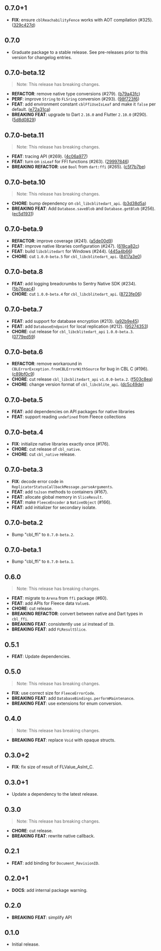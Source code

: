 ## 0.7.0+1

 - **FIX**: ensure `cblReachabilityFence` works with AOT compilation (#325). ([329c427d](https://github.com/cbl-dart/cbl-dart/commit/329c427d248bab5843dc2f303ecaa6b9c9272f13))

## 0.7.0

 - Graduate package to a stable release. See pre-releases prior to this version for changelog entries.

## 0.7.0-beta.12

> Note: This release has breaking changes.

 - **REFACTOR**: remove native type conversions   (#279). ([b79a43fc](https://github.com/cbl-dart/cbl-dart/commit/b79a43fc2df737fb1a16c8903322ed85db995072))
 - **PERF**: improve `String` to `FLSring` conversion (#293). ([98f723f6](https://github.com/cbl-dart/cbl-dart/commit/98f723f6c5b03af441faa9b331541da53766595e))
 - **FEAT**: add environment constant `cblFfiUseIsLeaf` and make it `false` per default. ([e72a31ca](https://github.com/cbl-dart/cbl-dart/commit/e72a31ca72f141d1c6f2a408d7d6d072f8e08566))
 - **BREAKING** **FEAT**: upgrade to Dart `2.16.0` and Flutter `2.10.0` (#290). ([5d8d0829](https://github.com/cbl-dart/cbl-dart/commit/5d8d082967f8a13b47df788fda42bd0ef54d6def))

## 0.7.0-beta.11

> Note: This release has breaking changes.

 - **FEAT**: tracing API (#269). ([4c06a977](https://github.com/cbl-dart/cbl-dart/commit/4c06a9772b6026b9e03327e18bb0957a53d28524))
 - **FEAT**: turn on `isLeaf` for FFI functions (#263). ([29997846](https://github.com/cbl-dart/cbl-dart/commit/29997846a9e9f805c3328b4ec5de7f7a6607ec74))
 - **BREAKING** **REFACTOR**: use `Bool` from `dart:ffi` (#265). ([c5f7b7be](https://github.com/cbl-dart/cbl-dart/commit/c5f7b7bea582d60958e83651457e957ee5c8d26c))

## 0.7.0-beta.10

> Note: This release has breaking changes.

 - **CHORE**: bump dependency on `cbl_libcblitedart_api`. ([b3d38d5a](https://github.com/cbl-dart/cbl-dart/commit/b3d38d5afd1ad182ddc6d2152e420becbd626a7d))
 - **BREAKING** **FEAT**: Add `Database.saveBlob` and `Database.getBlob` (#256). ([ec5d1931](https://github.com/cbl-dart/cbl-dart/commit/ec5d1931a65e5dc569c9e5f8da26a5235afdd4f8))

## 0.7.0-beta.9

 - **REFACTOR**: improve coverage (#241). ([a5de00d9](https://github.com/cbl-dart/cbl-dart/commit/a5de00d97ff3b93baab9e373bd70a007bb11dd3e))
 - **FEAT**: improve native libraries configuration (#247). ([619ca82c](https://github.com/cbl-dart/cbl-dart/commit/619ca82cd8a239dbd90bb37dd00802d0ed53ade0))
 - **FEAT**: build `libcblitedart` for Windows (#244). ([445a4b66](https://github.com/cbl-dart/cbl-dart/commit/445a4b661d85f98155c9609cd69eb82a0f4b46c2))
 - **CHORE**: cut `1.0.0-beta.5` for `cbl_libcblitedart_api`. ([8417a3e0](https://github.com/cbl-dart/cbl-dart/commit/8417a3e01a6873d1dac8b832cefa521570799014))

## 0.7.0-beta.8

 - **FEAT**: add logging breadcrumbs to Sentry Native SDK (#234). ([5b76eac4](https://github.com/cbl-dart/cbl-dart/commit/5b76eac490c6fe19c4e60ac6dfc8e73c232e105c))
 - **CHORE**: cut `1.0.0-beta.4` for `cbl_libcblitedart_api`. ([8723fe06](https://github.com/cbl-dart/cbl-dart/commit/8723fe06b4e98ba22cf2d7d27ec3506fe5be1772))

## 0.7.0-beta.7

 - **FEAT**: add support for database encryption (#213). ([a92b9e45](https://github.com/cbl-dart/cbl-dart/commit/a92b9e4590e3424ff8d32914cc73d1ec6a1164bb))
 - **FEAT**: add `DatabaseEndpoint` for local replication (#212). ([95274353](https://github.com/cbl-dart/cbl-dart/commit/952743535a55f48592e4542faa1eea9689cd2680))
 - **CHORE**: cut release for `cbl_libcblitedart_api` `1.0.0-beta.3`. ([0779ed59](https://github.com/cbl-dart/cbl-dart/commit/0779ed59ba0f9e7fff167727e4678f91a0aca684))

## 0.7.0-beta.6

 - **REFACTOR**: remove workaround in `CBLErrorException.fromCBLErrorWithSource` for bug in CBL C (#196). ([c89bf0c9](https://github.com/cbl-dart/cbl-dart/commit/c89bf0c9e57a5165a2a53803a1b81545bf5c321d))
 - **CHORE**: cut release `cbl_libcblitedart_api` `v1.0.0-beta.2`. ([f503c8ea](https://github.com/cbl-dart/cbl-dart/commit/f503c8ead1f0735d37dae536d20a0043185875e4))
 - **CHORE**: change version format of `cbl_libcblite_api`. ([dc5c49de](https://github.com/cbl-dart/cbl-dart/commit/dc5c49def1705803daa0ce52e9f28ac38b69c510))

## 0.7.0-beta.5

 - **FEAT**: add dependencies on API packages for native libraries
 - **FEAT**: support reading `undefined` from Fleece collections

## 0.7.0-beta.4

 - **FIX**: initialize native libraries exactly once (#176).
 - **CHORE**: cut release of `cbl_native`.
 - **CHORE**: cut `cbl_native` release.

## 0.7.0-beta.3

 - **FIX**: decode error code in `ReplicatorStatusCallbackMessage.parseArguments`.
 - **FEAT**: add `toJson` methods to containers (#167).
 - **FEAT**: allocate global memory in `SliceResult`.
 - **FEAT**: make `FleeceEncoder` a `NativeObject` (#166).
 - **FEAT**: add initializer for secondary isolate.

## 0.7.0-beta.2

 - Bump "cbl_ffi" to `0.7.0-beta.2`.

## 0.7.0-beta.1

 - Bump "cbl_ffi" to `0.7.0-beta.1`.

## 0.6.0

> Note: This release has breaking changes.

 - **FEAT**: migrate to `Arena` from `ffi` package (#60).
 - **FEAT**: add APIs for Fleece data `Value`s.
 - **CHORE**: cut release.
 - **BREAKING** **REFACTOR**: convert between native and Dart types in `cbl_ffi`.
 - **BREAKING** **FEAT**: consistently use `id` instead of `ID`.
 - **BREAKING** **FEAT**: add `FLResultSlice`.

## 0.5.1

 - **FEAT**: Update dependencies.

## 0.5.0

> Note: This release has breaking changes.

 - **FIX**: use correct size for `FleeceErrorCode`.
 - **BREAKING** **FEAT**: add `DatabaseBindings.performMaintenance`.
 - **BREAKING** **FEAT**: use extensions for enum conversion.

## 0.4.0

> Note: This release has breaking changes.

 - **BREAKING** **FEAT**: replace `Void` with opaque structs.

## 0.3.0+2

 - **FIX**: fix size of result of FLValue_AsInt_C.

## 0.3.0+1

 - Update a dependency to the latest release.

## 0.3.0

> Note: This release has breaking changes.

 - **CHORE**: cut release.
 - **BREAKING** **FEAT**: rewrite native callback.

## 0.2.1

 - **FEAT**: add binding for `Document_RevisionID`.

## 0.2.0+1

 - **DOCS**: add internal package warning.

## 0.2.0

- **BREAKING** **FEAT**: simplify API

## 0.1.0

- Initial release.